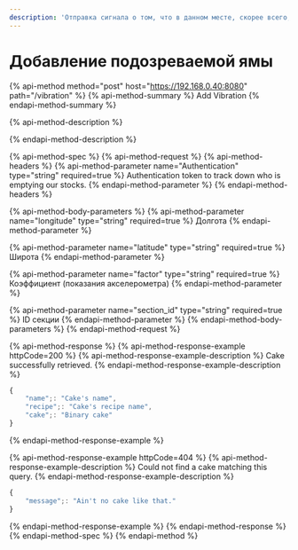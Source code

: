 ```yaml
---
description: 'Отправка сигнала о том, что в данном месте, скорее всего, находится яма'
---
```


# Добавление подозреваемой ямы

{% api-method method="post" host="https://192.168.0.40:8080" path="/vibration" %}
{% api-method-summary %}
Add Vibration
{% endapi-method-summary %}

{% api-method-description %}

{% endapi-method-description %}

{% api-method-spec %}
{% api-method-request %}
{% api-method-headers %}
{% api-method-parameter name="Authentication" type="string" required=true %}
Authentication token to track down who is emptying our stocks.
{% endapi-method-parameter %}
{% endapi-method-headers %}

{% api-method-body-parameters %}
{% api-method-parameter name="longitude" type="string" required=true %}
Долгота
{% endapi-method-parameter %}

{% api-method-parameter name="latitude" type="string" required=true %}
Широта
{% endapi-method-parameter %}

{% api-method-parameter name="factor" type="string" required=true %}
Коэффициент \(показания акселерометра\)
{% endapi-method-parameter %}

{% api-method-parameter name="section\_id" type="string" required=true %}
ID секции
{% endapi-method-parameter %}
{% endapi-method-body-parameters %}
{% endapi-method-request %}

{% api-method-response %}
{% api-method-response-example httpCode=200 %}
{% api-method-response-example-description %}
Cake successfully retrieved.
{% endapi-method-response-example-description %}

```javascript
{
    "name";: "Cake's name",
    "recipe";: "Cake's recipe name",
    "cake";: "Binary cake"
}
```
{% endapi-method-response-example %}

{% api-method-response-example httpCode=404 %}
{% api-method-response-example-description %}
Could not find a cake matching this query.
{% endapi-method-response-example-description %}

```javascript
{
    "message";: "Ain't no cake like that."
}
```
{% endapi-method-response-example %}
{% endapi-method-response %}
{% endapi-method-spec %}
{% endapi-method %}



